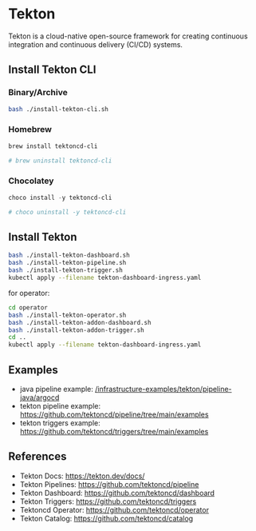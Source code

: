 # Tekton

Tekton is a cloud-native open-source framework for creating continuous integration and continuous delivery (CI/CD) systems.

## Install Tekton CLI

### Binary/Archive

```bash
bash ./install-tekton-cli.sh
```

### Homebrew

```sh
brew install tektoncd-cli

# brew uninstall tektoncd-cli
```

### Chocolatey

```ps1
choco install -y tektoncd-cli

# choco uninstall -y tektoncd-cli
```

## Install Tekton

```bash
bash ./install-tekton-dashboard.sh
bash ./install-tekton-pipeline.sh
bash ./install-tekton-trigger.sh
kubectl apply --filename tekton-dashboard-ingress.yaml
```

for operator:

```bash
cd operator
bash ./install-tekton-operator.sh
bash ./install-tekton-addon-dashboard.sh
bash ./install-tekton-addon-trigger.sh
cd ..
kubectl apply --filename tekton-dashboard-ingress.yaml
```

## Examples

- java pipeline example: [/infrastructure-examples/tekton/pipeline-java/argocd](/tekton/pipeline-java/)
- tekton pipeline example: <https://github.com/tektoncd/pipeline/tree/main/examples>
- tekton triggers example: <https://github.com/tektoncd/triggers/tree/main/examples>

## References

- Tekton Docs: <https://tekton.dev/docs/>
- Tekton Pipelines: <https://github.com/tektoncd/pipeline>
- Tekton Dashboard: <https://github.com/tektoncd/dashboard>
- Tekton Triggers: <https://github.com/tektoncd/triggers>
- Tektoncd Operator: <https://github.com/tektoncd/operator>
- Tekton Catalog: <https://github.com/tektoncd/catalog>
